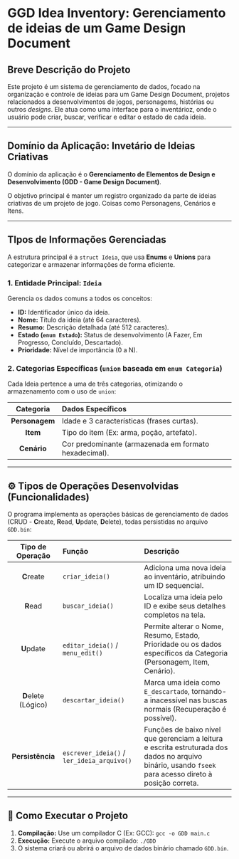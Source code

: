 # GGD Idea Inventory: Gerenciamento de ideias de um Game Design Document

## Breve Descrição do Projeto

Este projeto é um sistema de gerenciamento de dados, focado na organização e controle de ideias para um Game Design Document, projetos relacionados a desenvolvimentos de jogos, personagems, histórias ou outros *designs*. Ele atua como uma interface para o inventárioz, onde o usuário pode criar, buscar, verificar e editar o estado de cada ideia.

---

## Domínio da Aplicação: Invetário de Ideias Criativas

O domínio da aplicação é o **Gerenciamento de Elementos de Design e Desenvolvimento (GDD - Game Design Document)**.

O objetivo principal é manter um registro organizado da parte de ideias criativas de um projeto de jogo. Coisas como Personagens, Cenários e Itens.

---

## TIpos de Informações Gerenciadas

A estrutura principal é a `struct Ideia`, que usa **Enums** e **Unions** para categorizar e armazenar informações de forma eficiente.

### 1. Entidade Principal: `Ideia`
Gerencia os dados comuns a todos os conceitos:
* **ID:** Identificador único da ideia.
* **Nome:** Título da ideia (até 64 caracteres).
* **Resumo:** Descrição detalhada (até 512 caracteres).
* **Estado (`enum Estado`):** Status de desenvolvimento (A Fazer, Em Progresso, Concluído, Descartado).
* **Prioridade:** Nível de importância (0 a N).

### 2. Categorias Específicas (`union` baseada em `enum Categoria`)
Cada Ideia pertence a uma de três categorias, otimizando o armazenamento com o uso de `union`:

| Categoria | Dados Específicos |
| :---: | :--- |
| **Personagem** | Idade e 3 características (frases curtas). |
| **Item** | Tipo do item (Ex: arma, poção, artefato). |
| **Cenário** | Cor predominante (armazenada em formato hexadecimal). |

---

## ⚙️ Tipos de Operações Desenvolvidas (Funcionalidades)

O programa implementa as operações básicas de gerenciamento de dados (CRUD - **C**reate, **R**ead, **U**pdate, **D**elete), todas persistidas no arquivo `GDD.bin`:

| Tipo de Operação | Função | Descrição |
| :---: | :--- | :--- |
| **C**reate | `criar_ideia()` | Adiciona uma nova ideia ao inventário, atribuindo um ID sequencial. |
| **R**ead | `buscar_ideia()` | Localiza uma ideia pelo ID e exibe seus detalhes completos na tela. |
| **U**pdate | `editar_ideia()` / `menu_edit()` | Permite alterar o Nome, Resumo, Estado, Prioridade ou os dados específicos da Categoria (Personagem, Item, Cenário). |
| **D**elete (Lógico) | `descartar_ideia()` | Marca uma ideia como `E_descartado`, tornando-a inacessível nas buscas normais (Recuperação é possível). |
| **Persistência** | `escrever_ideia()` / `ler_ideia_arquivo()` | Funções de baixo nível que gerenciam a leitura e escrita estruturada dos dados no arquivo binário, usando `fseek` para acesso direto à posição correta. |

---

## 🚀 Como Executar o Projeto

1.  **Compilação:** Use um compilador C (Ex: GCC): `gcc -o GDD main.c`
2.  **Execução:** Execute o arquivo compilado: `./GDD`
3.  O sistema criará ou abrirá o arquivo de dados binário chamado `GDD.bin`.
